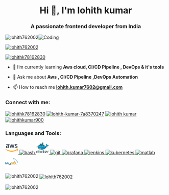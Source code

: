 <h1 align="center">Hi 👋, I'm lohith kumar</h1>
<h3 align="center">A passionate frontend developer from India</h3>
<img align="right" alt="Coding" width="400" src="[https://www.google.com/imgres?q=luffy%20gear%205%20transformation%20gif&imgurl=https%3A%2F%2Fgiffiles.alphacoders.com%2F220%2F220069.gif&imgrefurl=https%3A%2F%2Falphacoders.com%2Fgear-5-(one-piece)-gifs&docid=JIs0H4rV0z9IfM&tbnid=pzWjjBhq4DP94M&vet=12ahUKEwiPkuLewtmJAxWGoa8BHbB6GCMQM3oECB4QAA..i&w=540&h=304&hcb=2&ved=2ahUKEwiPkuLewtmJAxWGoa8BHbB6GCMQM3oECB4QAA](https://www.google.com/url?sa=i&url=https%3A%2F%2Falphacoders.com%2Fgear-5-%2528one-piece%2529-gifs&psig=AOvVaw2n2U9dENMF5MMakzdBwM3h&ust=1731594616619000&source=images&cd=vfe&opi=89978449&ved=2ahUKEwjrwLXhwtmJAxXr96ACHSr1LxQQjRx6BAgAEBg)">

<p align="left"> <img src="https://komarev.com/ghpvc/?username=lohith762002&label=Profile%20views&color=0e75b6&style=flat" alt="lohith762002" /> </p>

<p align="left"> <a href="https://github.com/ryo-ma/github-profile-trophy"><img src="https://github-profile-trophy.vercel.app/?username=lohith762002" alt="lohith762002" /></a> </p>

<p align="left"> <a href="https://twitter.com/lohithk78162830" target="blank"><img src="https://img.shields.io/twitter/follow/lohithk78162830?logo=twitter&style=for-the-badge" alt="lohithk78162830" /></a> </p>

- 🌱 I’m currently learning **Aws cloud, CI/CD Pipeline , DevOps & it's tools**

- 💬 Ask me about **Aws , CI/CD Pipeline ,DevOps Automation**

- 📫 How to reach me **lohith.kumar7602@gmail.com**

<h3 align="left">Connect with me:</h3>
<p align="left">
<a href="https://twitter.com/lohithk78162830" target="blank"><img align="center" src="https://raw.githubusercontent.com/rahuldkjain/github-profile-readme-generator/master/src/images/icons/Social/twitter.svg" alt="lohithk78162830" height="30" width="40" /></a>
<a href="https://linkedin.com/in/lohith-kumar-7a8370247" target="blank"><img align="center" src="https://raw.githubusercontent.com/rahuldkjain/github-profile-readme-generator/master/src/images/icons/Social/linked-in-alt.svg" alt="lohith-kumar-7a8370247" height="30" width="40" /></a>
<a href="https://fb.com/lohith kumar" target="blank"><img align="center" src="https://raw.githubusercontent.com/rahuldkjain/github-profile-readme-generator/master/src/images/icons/Social/facebook.svg" alt="lohith kumar" height="30" width="40" /></a>
<a href="https://instagram.com/lohithkumar900" target="blank"><img align="center" src="https://raw.githubusercontent.com/rahuldkjain/github-profile-readme-generator/master/src/images/icons/Social/instagram.svg" alt="lohithkumar900" height="30" width="40" /></a>
</p>

<h3 align="left">Languages and Tools:</h3>
<p align="left"> <a href="https://aws.amazon.com" target="_blank" rel="noreferrer"> <img src="https://raw.githubusercontent.com/devicons/devicon/master/icons/amazonwebservices/amazonwebservices-original-wordmark.svg" alt="aws" width="40" height="40"/> </a> <a href="https://www.gnu.org/software/bash/" target="_blank" rel="noreferrer"> <img src="https://www.vectorlogo.zone/logos/gnu_bash/gnu_bash-icon.svg" alt="bash" width="40" height="40"/> </a> <a href="https://www.docker.com/" target="_blank" rel="noreferrer"> <img src="https://raw.githubusercontent.com/devicons/devicon/master/icons/docker/docker-original-wordmark.svg" alt="docker" width="40" height="40"/> </a> <a href="https://git-scm.com/" target="_blank" rel="noreferrer"> <img src="https://www.vectorlogo.zone/logos/git-scm/git-scm-icon.svg" alt="git" width="40" height="40"/> </a> <a href="https://grafana.com" target="_blank" rel="noreferrer"> <img src="https://www.vectorlogo.zone/logos/grafana/grafana-icon.svg" alt="grafana" width="40" height="40"/> </a> <a href="https://www.jenkins.io" target="_blank" rel="noreferrer"> <img src="https://www.vectorlogo.zone/logos/jenkins/jenkins-icon.svg" alt="jenkins" width="40" height="40"/> </a> <a href="https://kubernetes.io" target="_blank" rel="noreferrer"> <img src="https://www.vectorlogo.zone/logos/kubernetes/kubernetes-icon.svg" alt="kubernetes" width="40" height="40"/> </a> <a href="https://www.mathworks.com/" target="_blank" rel="noreferrer"> <img src="https://upload.wikimedia.org/wikipedia/commons/2/21/Matlab_Logo.png" alt="matlab" width="40" height="40"/> </a> <a href="https://www.mysql.com/" target="_blank" rel="noreferrer"> <img src="https://raw.githubusercontent.com/devicons/devicon/master/icons/mysql/mysql-original-wordmark.svg" alt="mysql" width="40" height="40"/> </a> </p>

<p><img align="left" src="https://github-readme-stats.vercel.app/api/top-langs?username=lohith762002&show_icons=true&locale=en&layout=compact" alt="lohith762002" /></p>

<p>&nbsp;<img align="center" src="https://github-readme-stats.vercel.app/api?username=lohith762002&show_icons=true&locale=en" alt="lohith762002" /></p>

<p><img align="center" src="https://github-readme-streak-stats.herokuapp.com/?user=lohith762002&" alt="lohith762002" /></p>
